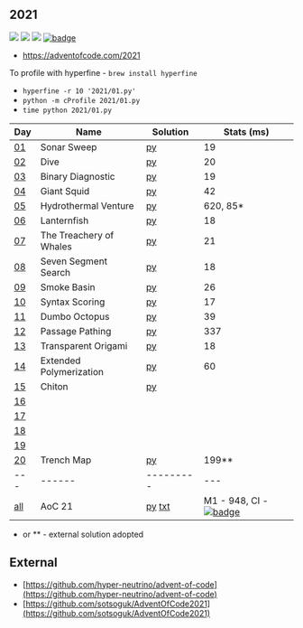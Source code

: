## 2021

![](https://img.shields.io/badge/stars%20⭐-30-yellow)
![](https://img.shields.io/badge/days%20completed-15-red)
![](https://img.shields.io/badge/day%20📅-25-blue)
[![badge](https://img.shields.io/endpoint?url=https://gist.githubusercontent.com/EvgeniGordeev/13c6cac3c39702cdcb9cc169b66c3210/raw/runtime-badge-2021.json)](https://github.com/EvgeniGordeev/adventofcode/actions)

* https://adventofcode.com/2021

To profile with hyperfine - ```brew install hyperfine```

* ```hyperfine -r 10 '2021/01.py'```
* ```python -m cProfile 2021/01.py```
* ```time python 2021/01.py```

| Day                                        | Name                     | Solution                                  | Stats (ms)                                                                                                                                                                                                                          |
|--------------------------------------------|--------------------------|-------------------------------------------|-------------------------------------------------------------------------------------------------------------------------------------------------------------------------------------------------------------------------------------|
| [01](https://adventofcode.com/2021/day/1)  | Sonar Sweep              | [py](2021/01.py)                          | 19                                                                                                                                                                                                                                  |
| [02](https://adventofcode.com/2021/day/2)  | Dive                     | [py](2021/02.py)                          | 20                                                                                                                                                                                                                                  |
| [03](https://adventofcode.com/2021/day/3)  | Binary Diagnostic        | [py](2021/03.py)                          | 19                                                                                                                                                                                                                                  |
| [04](https://adventofcode.com/2021/day/4)  | Giant Squid              | [py](2021/04.py)                          | 42                                                                                                                                                                                                                                  |
| [05](https://adventofcode.com/2021/day/5)  | Hydrothermal Venture     | [py](2021/05.py)                          | 620, 85*                                                                                                                                                                                                                            |
| [06](https://adventofcode.com/2021/day/6)  | Lanternfish              | [py](2021/06.py)                          | 18                                                                                                                                                                                                                                  |
| [07](https://adventofcode.com/2021/day/7)  | The Treachery of Whales  | [py](2021/07.py)                          | 21                                                                                                                                                                                                                                  |
| [08](https://adventofcode.com/2021/day/8)  | Seven Segment Search     | [py](2021/08.py)                          | 18                                                                                                                                                                                                                                  |
| [09](https://adventofcode.com/2021/day/9)  | Smoke Basin              | [py](2021/09.py)                          | 26                                                                                                                                                                                                                                  |
| [10](https://adventofcode.com/2021/day/10) | Syntax Scoring           | [py](2021/10.py)                          | 17                                                                                                                                                                                                                                  |
| [11](https://adventofcode.com/2021/day/11) | Dumbo Octopus            | [py](2021/11.py)                          | 39                                                                                                                                                                                                                                  |
| [12](https://adventofcode.com/2021/day/12) | Passage Pathing          | [py](2021/12.py)                          | 337                                                                                                                                                                                                                                 |
| [13](https://adventofcode.com/2021/day/13) | Transparent Origami      | [py](2021/13.py)                          | 18                                                                                                                                                                                                                                  |
| [14](https://adventofcode.com/2021/day/14) | Extended Polymerization  | [py](2021/14.py)                          | 60                                                                                                                                                                                                                                  |
| [15](https://adventofcode.com/2021/day/15) | Chiton                   | [py](2021/15.py)                          |                                                                                                                                                                                                                                     |
| [16](https://adventofcode.com/2021/day/16) |                          |                                           |                                                                                                                                                                                                                                     |
| [17](https://adventofcode.com/2021/day/17) |                          |                                           |                                                                                                                                                                                                                                     |
| [18](https://adventofcode.com/2021/day/18) |                          |                                           |                                                                                                                                                                                                                                     |
| [19](https://adventofcode.com/2021/day/19) |                          |                                           |                                                                                                                                                                                                                                     |
| [20](https://adventofcode.com/2021/day/20) | Trench Map               | [py](2021/20.py)                          | 199**                                                                                                                                                                                                                               |
| ---                                        | ------                   | ---------                                 | ---                                                                                                                                                                                                                                 |
| [all](https://adventofcode.com/2021)       | AoC 21                   | [py](2021/all.py) [txt](2021/answers.txt) | M1 - 948, CI - [![badge](https://img.shields.io/endpoint?url=https://gist.githubusercontent.com/EvgeniGordeev/13c6cac3c39702cdcb9cc169b66c3210/raw/runtime-badge-2021.json)](https://github.com/EvgeniGordeev/adventofcode/actions) |

* or ** - external solution adopted

## External

* [https://github.com/hyper-neutrino/advent-of-code](https://github.com/hyper-neutrino/advent-of-code)
* [https://github.com/sotsoguk/AdventOfCode2021](https://github.com/sotsoguk/AdventOfCode2021)